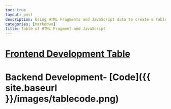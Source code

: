 ```yaml
---
toc: true
layout: post
description: Using HTML Fragments and JavaScript data to create a Table
categories: [markdown]
title: Table of HTML Fragment and JavaScript 
---
```

# [Frontend Development Table](https://jesa06.github.io/andafp/HTMLJSTable/)

# Backend Development- [Code]({{ site.baseurl }}/images/tablecode.png)


